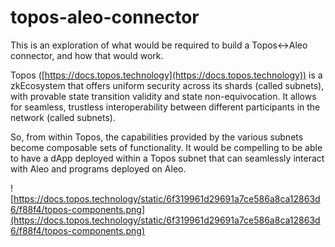 # topos-aleo-connector

This is an exploration of what would be required to build a Topos&lt;-&gt;Aleo connector, and how that would work.

Topos ([https://docs.topos.technology](https://docs.topos.technology)) is a zkEcosystem that offers uniform security across its shards (called subnets), with provable state transition validity and state non-equivocation. It allows for seamless, trustless interoperability between different participants in the network (called subnets).

So, from within Topos, the capabilities provided by the various subnets become composable sets of functionality. It would be compelling to be able to have a dApp deployed within a Topos subnet that can seamlessly interact with Aleo and programs deployed on Aleo.

![https://docs.topos.technology/static/6f319961d29691a7ce586a8ca12863d6/f88f4/topos-components.png](https://docs.topos.technology/static/6f319961d29691a7ce586a8ca12863d6/f88f4/topos-components.png)